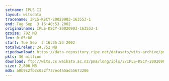 ```yaml
---
setname: IPLS II
layout: witsdata
tracename: IPLS-KSCY-20020903-163553-1
end: Tue Sep  3 16:40:53 2002
originalname: IPLS-KSCY-20020903-163553-1
gzsize: 782 MB
len: 0:05:00
start: Tue Sep  3 16:35:53 2002
totalwirelen: 24,752 MB
ripedownload: https://data-repository.ripe.net/datasets/wits-archive/pma/long/ipls/2/IPLS-KSCY-20020903-163553-1.gz
pkts: 36 million
download: ftp://wits.cs.waikato.ac.nz/pma/long/ipls/2/IPLS-KSCY-20020903-163553-1.gz
size: 2,806 MB
md5: a0b9c2fb2c032f737ec4a5ad55673206
---
```


